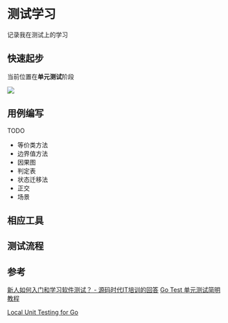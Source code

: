 # 测试学习
记录我在测试上的学习

## 快速起步

当前位置在**单元测试**阶段

![](https://pic4.zhimg.com/80/v2-a3495d64ebf42db53823bb9331e7ed2a_1440w.jpg?source=1940ef5c)

## 用例编写

TODO
- 等价类方法
- 边界值方法
- 因果图
- 判定表
- 状态迁移法
- 正交
- 场景

## 相应工具

## 测试流程




## 参考
[新人如何入门和学习软件测试？ - 源码时代IT培训的回答](https://www.zhihu.com/question/22230085/answer/1363943205)
[Go Test 单元测试简明教程](https://geektutu.com/post/quick-go-test.html)

[Local Unit Testing for Go](https://cloud.google.com/appengine/docs/standard/go111/tools/localunittesting)


